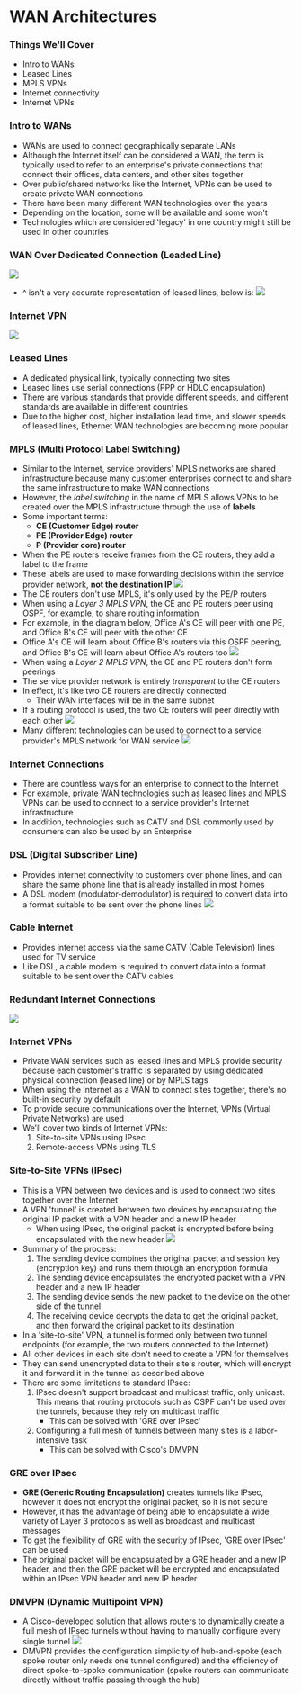 # WAN Architectures
### Things We'll Cover
- Intro to WANs
- Leased Lines
- MPLS VPNs
- Internet connectivity
- Internet VPNs
### Intro to WANs
- WANs are used to connect geographically separate LANs
- Although the Internet itself can be considered a WAN, the term is typically used to refer to an enterprise's private connections that connect their offices, data centers, and other sites together
- Over public/shared networks like the Internet, VPNs can be used to create private WAN connections
- There have been many different WAN technologies over the years
- Depending on the location, some will be available and some won't
- Technologies which are considered 'legacy' in one country might still be used in other countries
### WAN Over Dedicated Connection (Leaded Line)
![](attachments/dd280e9f269306374cd9ddedbdbb02e4.png)
- ^ isn't a very accurate representation of leased lines, below is:
![](attachments/33ff6b0e17299b36e8322336924c8379.png)
### Internet VPN
![](attachments/065c5cb55c75d05f1efcdc29590b1672.png)
### Leased Lines
- A dedicated physical link, typically connecting two sites
- Leased lines use serial connections (PPP or HDLC encapsulation)
- There are various standards that provide different speeds, and different standards are available in different countries
- Due to the higher cost, higher installation lead time, and slower speeds of leased lines, Ethernet WAN technologies are becoming more popular
### MPLS (Multi Protocol Label Switching)
- Similar to the Internet, service providers' MPLS networks are shared infrastructure because many customer enterprises connect to and share the same infrastructure to make WAN connections
- However, the *label switching* in the name of MPLS allows VPNs to be created over the MPLS infrastructure through the use of **labels**
- Some important terms:
	- **CE (Customer Edge) router**
	- **PE (Provider Edge) router**
	- **P (Provider core) router**
- When the PE routers receive frames from the CE routers, they add a label to the frame
- These labels are used to make forwarding decisions within the service provider network, **not the destination IP**
![](attachments/551617f16c6f90ec43c098a97b756122.png)
- The CE routers don't use MPLS, it's only used by the PE/P routers
- When using a *Layer 3 MPLS VPN*, the CE and PE routers peer using OSPF, for example, to share routing information
- For example, in the diagram below, Office A's CE will peer with one PE, and Office B's CE will peer with the other CE
- Office A's CE will learn about Office B's routers via this OSPF peering, and Office B's CE will learn about Office A's routers too
![](attachments/569988f8398d489e5d67edd065826ef2.png)
- When using a *Layer 2 MPLS VPN*, the CE and PE routers don't form peerings
- The service provider network is entirely *transparent* to the CE routers
- In effect, it's like two CE routers are directly connected
	- Their WAN interfaces will be in the same subnet
- If a routing protocol is used, the two CE routers will peer directly with each other
![](attachments/23c6faa94830c76625f74c0fd41d3558.png)
- Many different technologies can be used to connect to a service provider's MPLS network for WAN service
![](attachments/723b45498eaea19056931bed951566b4.png)
### Internet Connections
- There are countless ways for an enterprise to connect to the Internet
- For example, private WAN technologies such as leased lines and MPLS VPNs can be used to connect to a service provider's Internet infrastructure
- In addition, technologies such as CATV and DSL commonly used by consumers can also be used by an Enterprise
### DSL (Digital Subscriber Line)
- Provides internet connectivity to customers over phone lines, and can share the same phone line that is already installed in most homes
- A DSL modem (modulator-demodulator) is required to convert data into a format suitable to be sent over the phone lines
![](attachments/7880301cfd75e8e9e1af5a0f98c915d9.png)
### Cable Internet
- Provides internet access via the same CATV (Cable Television) lines used for TV service
- Like DSL, a cable modem is required to convert data into a format suitable to be sent over the CATV cables
### Redundant Internet Connections
![](attachments/746af4b582a64fbfad3649d4cfd8f860.png)
### Internet VPNs
- Private WAN services such as leased lines and MPLS provide security because each customer's traffic is separated by using dedicated physical connection (leased line) or by MPLS tags
- When using the Internet as a WAN to connect sites together, there's no built-in security by default
- To provide secure communications over the Internet, VPNs (Virtual Private Networks) are used
- We'll cover two kinds of Internet VPNs:
	1. Site-to-site VPNs using IPsec
	2. Remote-access VPNs using TLS
### Site-to-Site VPNs (IPsec)
- This is a VPN between two devices and is used to connect two sites together over the Internet
- A VPN 'tunnel' is created between two devices by encapsulating the original IP packet with a VPN header and a new IP header
	- When using IPsec, the original packet is encrypted before being encapsulated with the new header
![](attachments/794bb06b6649273a97d265fb379ceedd.png)
- Summary of the process:
	1. The sending device combines the original packet and session key (encryption key) and runs them through an encryption formula
	2. The sending device encapsulates the encrypted packet with a VPN header and a new IP header
	3. The sending device sends the new packet to the device on the other side of the tunnel
	4. The receiving device decrypts the data to get the original packet, and then forward the original packet to its destination
- In a 'site-to-site' VPN, a tunnel is formed only between two tunnel endpoints (for example, the two routers connected to the Internet)
- All other devices in each site don't need to create a VPN for themselves
- They can send unencrypted data to their site's router, which will encrypt it and forward it in the tunnel as described above
- There are some limitations to standard IPsec:
	1. IPsec doesn't support broadcast and multicast traffic, only unicast. This means that routing protocols such as OSPF can't be used over the tunnels, because they rely on multicast traffic
		- This can be solved with 'GRE over IPsec'
	2. Configuring a full mesh of tunnels between many sites is a labor-intensive task
		- This can be solved with Cisco's DMVPN
### GRE over IPsec
- **GRE (Generic Routing Encapsulation)** creates tunnels like IPsec, however it does not encrypt the original packet, so it is not secure
- However, it has the advantage of being able to encapsulate a wide variety of Layer 3 protocols as well as broadcast and multicast messages
- To get the flexibility of GRE with the security of IPsec, 'GRE over IPsec' can be used
- The original packet will be encapsulated by a GRE header and a new IP header, and then the GRE packet will be encrypted and encapsulated within an IPsec VPN header and new IP header
### DMVPN (Dynamic Multipoint VPN)
- A Cisco-developed solution that allows routers to dynamically create a full mesh of IPsec tunnels without having to manually configure every single tunnel
![](attachments/985e99b3c98e42921d7825288beebc14.png)
- DMVPN provides the configuration simplicity of hub-and-spoke (each spoke router only needs one tunnel configured) and the efficiency of direct spoke-to-spoke communication (spoke routers can communicate directly without traffic passing through the hub)